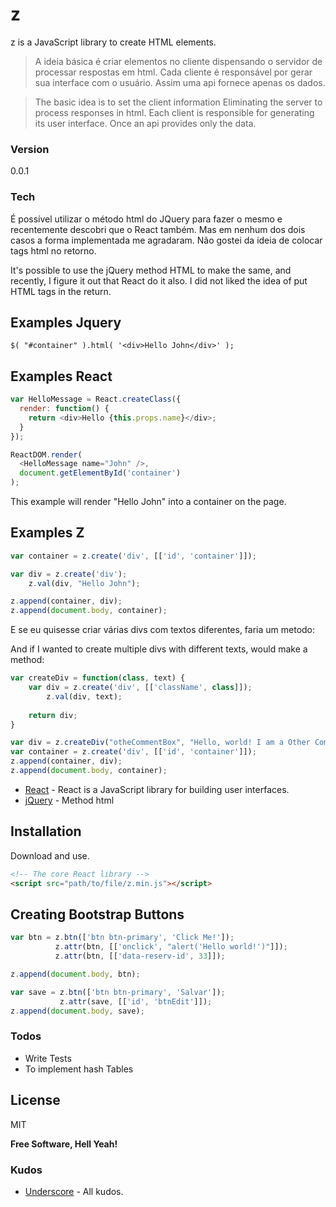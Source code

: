 # z

z is a JavaScript library to create HTML elements.

> A ideia básica é criar elementos no cliente
> dispensando o servidor de processar respostas em html. 
> Cada cliente é responsável por gerar sua interface com o usuário.
> Assim uma api fornece apenas os dados.

> The basic idea is to set the client information
> Eliminating the server to process responses in html.
> Each client is responsible for generating its user interface.
> Once an api provides only the data.


### Version
0.0.1

### Tech

É possível utilizar o método html do JQuery para fazer o mesmo e recentemente descobri
que o React também. Mas em nenhum dos dois casos a forma implementada me agradaram.
Não gostei da ideia de colocar tags html no retorno.

It's possible to use the jQuery method HTML to make the same, and recently, 
I figure it out that React do it also. 
I did not liked the idea of put HTML tags in the return.

## Examples Jquery

```script
$( "#container" ).html( '<div>Hello John</div>' );
```

## Examples React

```js
var HelloMessage = React.createClass({
  render: function() {
    return <div>Hello {this.props.name}</div>;
  }
});

ReactDOM.render(
  <HelloMessage name="John" />,
  document.getElementById('container')
);
```
This example will render "Hello John" into a container on the page.

## Examples Z

```js
var container = z.create('div', [['id', 'container']]);

var div = z.create('div');
    z.val(div, "Hello John");

z.append(container, div);
z.append(document.body, container);
```

E se eu quisesse criar várias divs com textos diferentes, faria um metodo:

And if I wanted to create multiple divs with different texts, would make a method:

```js
var createDiv = function(class, text) {
    var div = z.create('div', [['className', class]]);
        z.val(div, text);
    
    return div;
}

var div = z.createDiv("otheCommentBox", "Hello, world! I am a Other CommentBox");
var container = z.create('div', [['id', 'container']]);
z.append(container, div);
z.append(document.body, container);
```


* [React] - React is a JavaScript library for building user interfaces.
* [jQuery] - Method html


## Installation

Download and use.

```html
<!-- The core React library -->
<script src="path/to/file/z.min.js"></script>
```

## Creating Bootstrap Buttons

```js
var btn = z.btn(['btn btn-primary', 'Click Me!']);
          z.attr(btn, [['onclick', "alert('Hello world!')"]]);
          z.attr(btn, [['data-reserv-id', 33]]);

z.append(document.body, btn);

var save = z.btn(['btn btn-primary', 'Salvar']);
           z.attr(save, [['id', 'btnEdit']]);
z.append(document.body, save);
```


### Todos

 - Write Tests
 - To implement hash Tables

License
----

MIT


**Free Software, Hell Yeah!**

### Kudos

* [Underscore] - All kudos.

   [React]: <https://facebook.github.io/react/>
   [jQuery]: <http://api.jquery.com/html/>
   [Underscore]: <http://underscorejs.org/>
   


